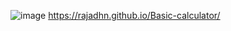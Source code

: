 ![image](https://github.com/user-attachments/assets/8fdbeee6-963e-44bc-bd63-daafe8d76e51)
https://rajadhn.github.io/Basic-calculator/
